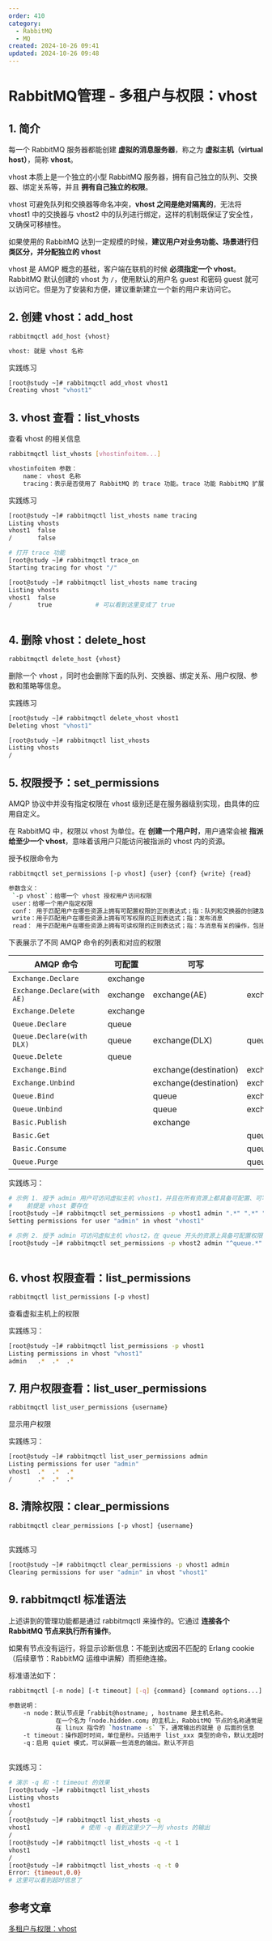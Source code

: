 ```yaml
---
order: 410
category:
  - RabbitMQ
  - MQ
created: 2024-10-26 09:41
updated: 2024-10-26 09:48
---
```


# RabbitMQ管理 - 多租户与权限：vhost

## 1. 简介

每一个 RabbitMQ 服务器都能创建 **虚拟的消息服务器**，称之为 **虚拟主机（virtual host）**，简称 **vhost**。

vhost 本质上是一个独立的小型 RabbitMQ 服务器，拥有自己独立的队列、交换器、绑定关系等，并且 **拥有自己独立的权限**。

vhost 可避免队列和交换器等命名冲突，**vhost 之间是绝对隔离的**，无法将 vhost1 中的交换器与 vhost2 中的队列进行绑定，这样的机制既保证了安全性，又确保可移植性。

如果使用的 RabbitMQ 达到一定规模的时候，**建议用户对业务功能、场景进行归类区分，并分配独立的 vhost**

vhost 是 AMQP 概念的基础，客户端在联机的时候 **必须指定一个 vhost**。RabbitMQ 默认创建的 vhost 为 `/`，使用默认的用户名 guest 和密码 guest 就可以访问它。但是为了安装和方便，建议重新建立一个新的用户来访问它。

## 2. 创建 vhost：add_host

```bash
rabbitmqctl add_host {vhost}

vhost: 就是 vhost 名称
```

实践练习

```bash
[root@study ~]# rabbitmqctl add_vhost vhost1
Creating vhost "vhost1"
```

## 3. vhost 查看：list_vhosts

查看 vhost 的相关信息

```bash
rabbitmqctl list_vhosts [vhostinfoitem...]

vhostinfoitem 参数：
	name： vhost 名称
	tracing：表示是否使用了 RabbitMQ 的 trace 功能。trace 功能 RabbitMQ 扩展中讲解
```

实践练习

```bash
[root@study ~]# rabbitmqctl list_vhosts name tracing
Listing vhosts
vhost1	false
/	    false

# 打开 trace 功能
[root@study ~]# rabbitmqctl trace_on
Starting tracing for vhost "/"

[root@study ~]# rabbitmqctl list_vhosts name tracing
Listing vhosts
vhost1	false
/	    true			# 可以看到这里变成了 true
	
```

## 4. 删除 vhost：delete_host

```bash
rabbitmqctl delete_host {vhost}
```

删除一个 vhost ，同时也会删除下面的队列、交换器、绑定关系、用户权限、参数和策略等信息。

实践练习

```bash
[root@study ~]# rabbitmqctl delete_vhost vhost1
Deleting vhost "vhost1"

[root@study ~]# rabbitmqctl list_vhosts
Listing vhosts
/
```

## 5. 权限授予：set_permissions

AMQP 协议中并没有指定权限在 vhost 级别还是在服务器级别实现，由具体的应用自定义。

在 RabbitMQ 中，权限以 vhost 为单位。在 **创建一个用户时**，用户通常会被 **指派给至少一个 vhost**，意味着该用户只能访问被指派的 vhost 内的资源。

授予权限命令为

```bash
rabbitmqctl set_permissions [-p vhost] {user} {conf} {write} {read}

参数含义：
 `-p vhost`：给哪一个 vhost 授权用户访问权限
 user：给哪一个用户指定权限
 conf： 用于匹配用户在哪些资源上拥有可配置权限的正则表达式；指：队列和交换器的创建及删除之类的操作
 write：用于匹配用户在哪些资源上拥有可写权限的正则表达式；指：发布消息
 read： 用于匹配用户在哪些资源上拥有可读权限的正则表达式；指：与消息有关的操作，包括读取消息及清空整个队列等
```

下表展示了不同 AMQP 命令的列表和对应的权限

| AMQP 命令                   | 可配置   | 可写                  | 可读             |
| --------------------------- | -------- | --------------------- | ---------------- |
| `Exchange.Declare`          | exchange |                       |                  |
| `Exchange.Declare(with AE)` | exchange | exchange(AE)          | exchange         |
| `Exchange.Delete`           | exchange |                       |                  |
| `Queue.Declare`             | queue    |                       |                  |
| `Queue.Declare(with DLX)`   | queue    | exchange(DLX)         | queue            |
| `Queue.Delete`              | queue    |                       |                  |
| `Exchange.Bind`             |          | exchange(destination) | exchange(source) |
| `Exchange.Unbind`           |          | exchange(destination) | exchange(source) |
| `Queue.Bind`                |          | queue                 | exchange         |
| `Queue.Unbind`              |          | queue                 | exchange         |
| `Basic.Publish`             |          | exchange              |                  |
| `Basic.Get`                 |          |                       | queue            |
| `Basic.Consume`             |          |                       | queue            |
| `Queue.Purge`               |          |                       | queue            |

实践练习：

```bash
# 示例 1. 授予 admin 用户可访问虚拟主机 vhost1，并且在所有资源上都具备可配置、可写、可读的权限
# 	 前提是 vhost 要存在
[root@study ~]# rabbitmqctl set_permissions -p vhost1 admin ".*" ".*" ".*"
Setting permissions for user "admin" in vhost "vhost1"

# 示例 2. 授予 admin 可访问虚拟主机 vhost2，在 queue 开头的资源上具备可配置权限，并在所有资源上拥有可写、可读权限
[root@study ~]# rabbitmqctl set_permissions -p vhost2 admin "^queue.*" ".*" ".*"
 
```

## 6. vhost 权限查看：list_permissions

```bash
rabbitmqctl list_permissions [-p vhost]
```

查看虚拟主机上的权限

实践练习：

```bash
[root@study ~]# rabbitmqctl list_permissions -p vhost1
Listing permissions in vhost "vhost1"
admin	.*	.*	.*
```

## 7. 用户权限查看：list_user_permissions

```bash
rabbitmqctl list_user_permissions {username}
```

显示用户权限

实践练习：

```bash
[root@study ~]# rabbitmqctl list_user_permissions admin
Listing permissions for user "admin"
vhost1	.*	.*	.*
/		.*	.*	.*
```

## 8. 清除权限：clear_permissions

```bash
rabbitmqctl clear_permissions [-p vhost] {username}
    
```

实践练习

```bash
[root@study ~]# rabbitmqctl clear_permissions -p vhost1 admin
Clearing permissions for user "admin" in vhost "vhost1"
```

## 9. rabbitmqctl 标准语法

上述讲到的管理功能都是通过 rabbitmqctl 来操作的。它通过 **连接各个 RabbitMQ 节点来执行所有操作**。

如果有节点没有运行，将显示诊断信息：不能到达或因不匹配的 Erlang cookie（后续章节：RabbitMQ 运维中讲解）而拒绝连接。

标准语法如下：

```bash
rabbitmqctl [-n node] [-t timeout] [-q] {command} [command options...]

参数说明：
	-n node：默认节点是「rabbit@hostname」, hostname 是主机名称。
		     在一个名为「node.hidden.com」的主机上，RabbitMQ 节点的名称通常是 rabbit@node (除非是 RABBITMQ_NODENAME 参数在启动时被设置了自定义的值)
		     在 linux 指令的 `hostname -s` 下，通常输出的就是 @ 后面的信息
	-t timeout：操作超时时间，单位是秒。只适用于 list_xxx 类型的命令，默认无超时
	-q：启用 quiet 模式，可以屏蔽一些消息的输出。默认不开启
	
```

实践练习：

```bash
# 演示 -q 和 -t timeout 的效果
[root@study ~]# rabbitmqctl list_vhosts
Listing vhosts
vhost1
/
[root@study ~]# rabbitmqctl list_vhosts -q
vhost1				# 使用 -q 看到这里少了一列 vhosts 的输出
/
[root@study ~]# rabbitmqctl list_vhosts -q -t 1
vhost1
/
[root@study ~]# rabbitmqctl list_vhosts -q -t 0
Error: {timeout,0.0}
# 这里可以看到超时信息了
```

## 参考文章

[多租户与权限：vhost](https://zq99299.github.io/mq-tutorial/rabbitmq-ac/05/01.html)